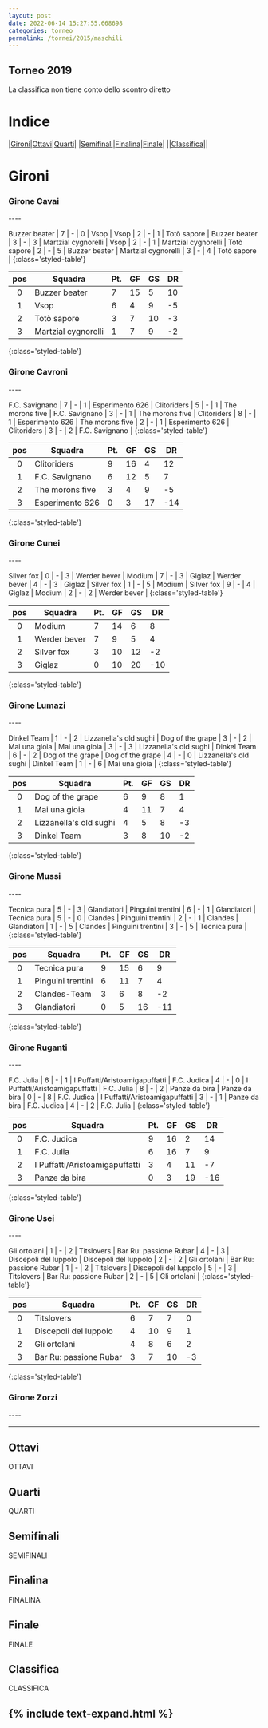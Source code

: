 ```yaml
---
layout: post
date: 2022-06-14 15:27:55.668698
categories: torneo
permalink: /tornei/2015/maschili
---
```

<link rel="stylesheet" href="../../assets/style.css">

## Torneo 2019 ##
La classifica non tiene conto dello scontro diretto

# Indice #

|<a href="#gironi">Gironi</a>|<a href="#ottavi">Ottavi</a>|<a href="#quarti">Quarti</a>|
|<a href="#semifinali">Semifinali</a>|<a href="#finalina">Finalina</a>|<a href="#finale">Finale</a>|
||<a href="#classifica">Classifica</a>||

# Gironi #

<h3>Girone Cavai</h3>
----



Buzzer beater | 7 | - | 0 | Vsop |
Vsop | 2 | - | 1 | Totò sapore |
Buzzer beater | 3 | - | 3 | Martzial cygnorelli |
Vsop | 2 | - | 1 | Martzial cygnorelli |
Totò sapore | 2 | - | 5 | Buzzer beater |
Martzial cygnorelli | 3 | - | 4 | Totò sapore |
{:class='styled-table'}

|**pos**|**Squadra**|**Pt.**|**GF**|**GS**|**DR**|
|:-----:|-----------|-------|------|------|------|
0| Buzzer beater | 7 | 15 | 5 | 10 |
1| Vsop | 6 | 4 | 9 | -5 |
2| Totò sapore | 3 | 7 | 10 | -3 |
3| Martzial cygnorelli | 1 | 7 | 9 | -2 |
{:class='styled-table'}

<h3>Girone Cavroni</h3>
----



F.C. Savignano | 7 | - | 1 | Esperimento 626 |
Clitoriders | 5 | - | 1 | The morons five |
F.C. Savignano | 3 | - | 1 | The morons five |
Clitoriders | 8 | - | 1 | Esperimento 626 |
The morons five | 2 | - | 1 | Esperimento 626 |
Clitoriders | 3 | - | 2 | F.C. Savignano |
{:class='styled-table'}

|**pos**|**Squadra**|**Pt.**|**GF**|**GS**|**DR**|
|:-----:|-----------|-------|------|------|------|
0| Clitoriders | 9 | 16 | 4 | 12 |
1| F.C. Savignano | 6 | 12 | 5 | 7 |
2| The morons five | 3 | 4 | 9 | -5 |
3| Esperimento 626 | 0 | 3 | 17 | -14 |
{:class='styled-table'}

<h3>Girone Cunei</h3>
----



Silver fox | 0 | - | 3 | Werder bever |
Modium | 7 | - | 3 | Giglaz |
Werder bever | 4 | - | 3 | Giglaz |
Silver fox | 1 | - | 5 | Modium |
Silver fox | 9 | - | 4 | Giglaz |
Modium | 2 | - | 2 | Werder bever |
{:class='styled-table'}

|**pos**|**Squadra**|**Pt.**|**GF**|**GS**|**DR**|
|:-----:|-----------|-------|------|------|------|
0| Modium | 7 | 14 | 6 | 8 |
1| Werder bever | 7 | 9 | 5 | 4 |
2| Silver fox | 3 | 10 | 12 | -2 |
3| Giglaz | 0 | 10 | 20 | -10 |
{:class='styled-table'}

<h3>Girone Lumazi</h3>
----



Dinkel Team | 1 | - | 2 | Lizzanella's old sughi |
Dog of the grape | 3 | - | 2 | Mai una gioia |
Mai una gioia | 3 | - | 3 | Lizzanella's old sughi |
Dinkel Team | 6 | - | 2 | Dog of the grape |
Dog of the grape | 4 | - | 0 | Lizzanella's old sughi |
Dinkel Team | 1 | - | 6 | Mai una gioia |
{:class='styled-table'}

|**pos**|**Squadra**|**Pt.**|**GF**|**GS**|**DR**|
|:-----:|-----------|-------|------|------|------|
0| Dog of the grape | 6 | 9 | 8 | 1 |
1| Mai una gioia | 4 | 11 | 7 | 4 |
2| Lizzanella's old sughi | 4 | 5 | 8 | -3 |
3| Dinkel Team | 3 | 8 | 10 | -2 |
{:class='styled-table'}

<h3>Girone Mussi</h3>
----



Tecnica pura | 5 | - | 3 | Glandiatori |
Pinguini trentini | 6 | - | 1 | Glandiatori |
Tecnica pura | 5 | - | 0 | Clandes |
Pinguini trentini | 2 | - | 1 | Clandes |
Glandiatori | 1 | - | 5 | Clandes |
Pinguini trentini | 3 | - | 5 | Tecnica pura |
{:class='styled-table'}

|**pos**|**Squadra**|**Pt.**|**GF**|**GS**|**DR**|
|:-----:|-----------|-------|------|------|------|
0| Tecnica pura | 9 | 15 | 6 | 9 |
1| Pinguini trentini | 6 | 11 | 7 | 4 |
2| Clandes-Team | 3 | 6 | 8 | -2 |
3| Glandiatori | 0 | 5 | 16 | -11 |
{:class='styled-table'}

<h3>Girone Ruganti</h3>
----



F.C. Julia | 6 | - | 1 | I Puffatti/Aristoamigapuffatti |
F.C. Judica | 4 | - | 0 | I Puffatti/Aristoamigapuffatti |
F.C. Julia | 8 | - | 2 | Panze da bira |
Panze da bira | 0 | - | 8 | F.C. Judica |
I Puffatti/Aristoamigapuffatti | 3 | - | 1 | Panze da bira |
F.C. Judica | 4 | - | 2 | F.C. Julia |
{:class='styled-table'}

|**pos**|**Squadra**|**Pt.**|**GF**|**GS**|**DR**|
|:-----:|-----------|-------|------|------|------|
0| F.C. Judica | 9 | 16 | 2 | 14 |
1| F.C. Julia | 6 | 16 | 7 | 9 |
2| I Puffatti/Aristoamigapuffatti | 3 | 4 | 11 | -7 |
3| Panze da bira | 0 | 3 | 19 | -16 |
{:class='styled-table'}

<h3>Girone Usei</h3>
----



Gli ortolani | 1 | - | 2 | Titslovers |
Bar Ru: passione Rubar | 4 | - | 3 | Discepoli del luppolo |
Discepoli del luppolo | 2 | - | 2 | Gli ortolani |
Bar Ru: passione Rubar | 1 | - | 2 | Titslovers |
Discepoli del luppolo | 5 | - | 3 | Titslovers |
Bar Ru: passione Rubar | 2 | - | 5 | Gli ortolani |
{:class='styled-table'}

|**pos**|**Squadra**|**Pt.**|**GF**|**GS**|**DR**|
|:-----:|-----------|-------|------|------|------|
0| Titslovers | 6 | 7 | 7 | 0 |
1| Discepoli del luppolo | 4 | 10 | 9 | 1 |
2| Gli ortolani | 4 | 8 | 6 | 2 |
3| Bar Ru: passione Rubar | 3 | 7 | 10 | -3 |
{:class='styled-table'}

<h3>Girone Zorzi</h3>
----








----
## Ottavi ##

OTTAVI

## Quarti ##

QUARTI

## Semifinali ##

SEMIFINALI

## Finalina ##

FINALINA

## Finale ##

FINALE

## Classifica ##

CLASSIFICA

{% include text-expand.html %}
---